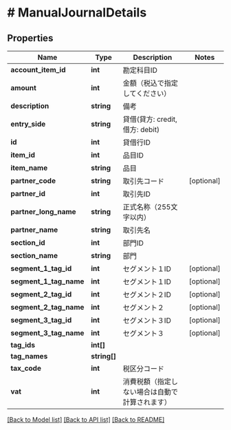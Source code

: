 # # ManualJournalDetails

## Properties

Name | Type | Description | Notes
------------ | ------------- | ------------- | -------------
**account_item_id** | **int** | 勘定科目ID |
**amount** | **int** | 金額（税込で指定してください） |
**description** | **string** | 備考 |
**entry_side** | **string** | 貸借(貸方: credit, 借方: debit) |
**id** | **int** | 貸借行ID |
**item_id** | **int** | 品目ID |
**item_name** | **string** | 品目 |
**partner_code** | **string** | 取引先コード | [optional]
**partner_id** | **int** | 取引先ID |
**partner_long_name** | **string** | 正式名称（255文字以内） |
**partner_name** | **string** | 取引先名 |
**section_id** | **int** | 部門ID |
**section_name** | **string** | 部門 |
**segment_1_tag_id** | **int** | セグメント１ID | [optional]
**segment_1_tag_name** | **int** | セグメント１ID | [optional]
**segment_2_tag_id** | **int** | セグメント２ID | [optional]
**segment_2_tag_name** | **int** | セグメント２ | [optional]
**segment_3_tag_id** | **int** | セグメント３ID | [optional]
**segment_3_tag_name** | **int** | セグメント３ | [optional]
**tag_ids** | **int[]** |  |
**tag_names** | **string[]** |  |
**tax_code** | **int** | 税区分コード |
**vat** | **int** | 消費税額（指定しない場合は自動で計算されます） |

[[Back to Model list]](../../README.md#models) [[Back to API list]](../../README.md#endpoints) [[Back to README]](../../README.md)
